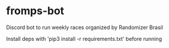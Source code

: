 # fromps-bot

Discord bot to run weekly races organized by Randomizer Brasil 

Install deps with 'pip3 install -r requirements.txt' before running
